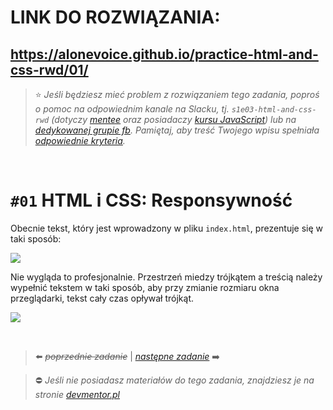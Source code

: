 # LINK DO ROZWIĄZANIA:

## https://alonevoice.github.io/practice-html-and-css-rwd/01/

> :star: *Jeśli będziesz mieć problem z rozwiązaniem tego zadania, poproś o pomoc na odpowiednim kanale na Slacku, tj. `s1e03-html-and-css-rwd` (dotyczy [mentee](https://devmentor.pl/mentoring-javascript/) oraz posiadaczy [kursu JavaScript](https://devmentor.pl/p/javascript-for-beginners/)) lub na [dedykowanej grupie fb](https://www.facebook.com/groups/155234921740033). Pamiętaj, aby treść Twojego wpisu spełniała [odpowiednie kryteria](https://devmentor.pl/jak-prosic-o-pomoc/).*

&nbsp;

# `#01` HTML i CSS: Responsywność

Obecnie tekst, który jest wprowadzony w pliku `index.html`, prezentuje się w taki sposób:

![](assets/before.png)

Nie wygląda to profesjonalnie. Przestrzeń miedzy trójkątem a treścią należy wypełnić tekstem w taki sposób, aby przy zmianie rozmiaru okna przeglądarki, tekst cały czas opływał trójkąt.

![](assets/after.png)

&nbsp;

> :arrow_left: ~~*poprzednie zadanie*~~ | [*następne zadanie*](./../02) :arrow_right:

> :no_entry: *Jeśli nie posiadasz materiałów do tego zadania, znajdziesz je na stronie [devmentor.pl](https://devmentor.pl/p/html-and-css-rwd/)*
